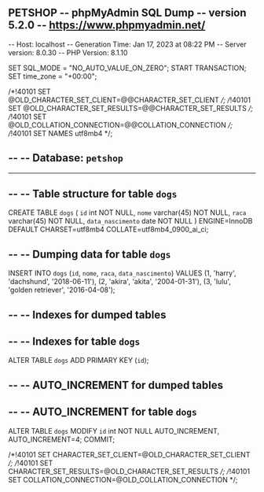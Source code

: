 PETSHOP
-- phpMyAdmin SQL Dump
-- version 5.2.0
-- https://www.phpmyadmin.net/
--
-- Host: localhost
-- Generation Time: Jan 17, 2023 at 08:22 PM
-- Server version: 8.0.30
-- PHP Version: 8.1.10

SET SQL_MODE = "NO_AUTO_VALUE_ON_ZERO";
START TRANSACTION;
SET time_zone = "+00:00";


/*!40101 SET @OLD_CHARACTER_SET_CLIENT=@@CHARACTER_SET_CLIENT */;
/*!40101 SET @OLD_CHARACTER_SET_RESULTS=@@CHARACTER_SET_RESULTS */;
/*!40101 SET @OLD_COLLATION_CONNECTION=@@COLLATION_CONNECTION */;
/*!40101 SET NAMES utf8mb4 */;

--
-- Database: `petshop`
--

-- --------------------------------------------------------

--
-- Table structure for table `dogs`
--

CREATE TABLE `dogs` (
  `id` int NOT NULL,
  `nome` varchar(45) NOT NULL,
  `raca` varchar(45) NOT NULL,
  `data_nascimento` date NOT NULL
) ENGINE=InnoDB DEFAULT CHARSET=utf8mb4 COLLATE=utf8mb4_0900_ai_ci;

--
-- Dumping data for table `dogs`
--

INSERT INTO `dogs` (`id`, `nome`, `raca`, `data_nascimento`) VALUES
(1, 'harry', 'dachshund', '2018-06-11'),
(2, 'akira', 'akita', '2004-01-31'),
(3, 'lulu', 'golden retriever', '2016-04-08');

--
-- Indexes for dumped tables
--

--
-- Indexes for table `dogs`
--
ALTER TABLE `dogs`
  ADD PRIMARY KEY (`id`);

--
-- AUTO_INCREMENT for dumped tables
--

--
-- AUTO_INCREMENT for table `dogs`
--
ALTER TABLE `dogs`
  MODIFY `id` int NOT NULL AUTO_INCREMENT, AUTO_INCREMENT=4;
COMMIT;

/*!40101 SET CHARACTER_SET_CLIENT=@OLD_CHARACTER_SET_CLIENT */;
/*!40101 SET CHARACTER_SET_RESULTS=@OLD_CHARACTER_SET_RESULTS */;
/*!40101 SET COLLATION_CONNECTION=@OLD_COLLATION_CONNECTION */;
